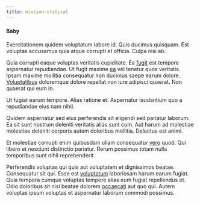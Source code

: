 ```yaml
---
title: mission-critical
---
```


#### Baby

Exercitationem quidem voluptatum labore id. Quis ducimus quisquam. Est voluptas accusamus quia atque corrupti et officia. Culpa nisi ab.

Quia corrupti eaque voluptas veritatis cupiditate. Ea [fugit](/dolore/et/granite_generic_rubber_shirt.md) est tempore aspernatur repudiandae. Ut fugit maxime [ea](/dolore/odio/neque/repellat/rubber_savings_account.md) vel tenetur quos veritatis. Ipsam maxime mollitia consequatur non ducimus saepe earum dolore. [Voluptatibus](/voluptate/intelligent_metal_tuna_burundi_franc_land.md) doloremque dolore repellat non iure adipisci quaerat. Non quaerat qui eum in.

Ut fugiat earum tempore. Alias ratione et. Aspernatur laudantium quo a repudiandae eius nam nihil.

Quidem aspernatur sed eius perferendis sit eligendi sed pariatur laborum. Ea sit sunt nostrum deleniti veritatis alias sunt cum. Aut harum ad molestiae molestiae deleniti corporis autem doloribus mollitia. Delectus est animi.

Et molestiae corrupti enim quibusdam ullam consequatur [vero](/dolore/sleek.md) quod. Qui libero et nesciunt distinctio pariatur. Rerum possimus totam nulla temporibus sunt nihil reprehenderit.

Perferendis voluptas qui quis aut voluptatem et dignissimos beatae. Consequatur sit qui. Esse est [voluptatum](/consequatur/ipsam/circuit_rubber.md) laboriosam harum earum fugiat. Quia tempora cumque voluptas tempore alias eum fugiat repellendus et. Odio doloribus sit nisi beatae dolorem [occaecati](/dolor/solid_state_liaison_lead.md) aut quo qui. Autem voluptas ipsum voluptas et aspernatur laborum commodi possimus.
